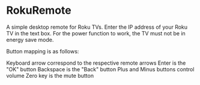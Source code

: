 # RokuRemote

A simple desktop remote for Roku TVs. Enter the IP address of your Roku TV in the text box. For the power function to work, the TV must not be in energy save mode. 

Button mapping is as follows:

Keyboard arrow correspond to the respective remote arrows
Enter is the "OK" button
Backspace is the "Back" button
Plus and Minus buttons control volume
Zero key is the mute button
